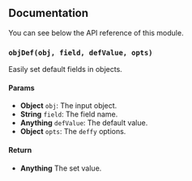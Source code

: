 ## Documentation
You can see below the API reference of this module.

### `objDef(obj, field, defValue, opts)`
Easily set default fields in objects.

#### Params
- **Object** `obj`: The input object.
- **String** `field`: The field name.
- **Anything** `defValue`: The default value.
- **Object** `opts`: The `deffy` options.

#### Return
- **Anything** The set value.

